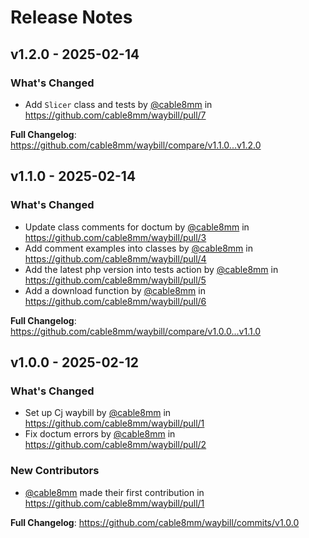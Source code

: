 # Release Notes

## v1.2.0 - 2025-02-14

### What's Changed

* Add `Slicer` class and tests by [@cable8mm](https://github.com/cable8mm) in https://github.com/cable8mm/waybill/pull/7

**Full Changelog**: https://github.com/cable8mm/waybill/compare/v1.1.0...v1.2.0

## v1.1.0 - 2025-02-14

### What's Changed

* Update class comments for doctum by [@cable8mm](https://github.com/cable8mm) in https://github.com/cable8mm/waybill/pull/3
* Add comment examples into classes by [@cable8mm](https://github.com/cable8mm) in https://github.com/cable8mm/waybill/pull/4
* Add the latest php version into tests action by [@cable8mm](https://github.com/cable8mm) in https://github.com/cable8mm/waybill/pull/5
* Add a download function by [@cable8mm](https://github.com/cable8mm) in https://github.com/cable8mm/waybill/pull/6

**Full Changelog**: https://github.com/cable8mm/waybill/compare/v1.0.0...v1.1.0

## v1.0.0 - 2025-02-12

### What's Changed

* Set up Cj waybill by [@cable8mm](https://github.com/cable8mm) in https://github.com/cable8mm/waybill/pull/1
* Fix doctum errors by [@cable8mm](https://github.com/cable8mm) in https://github.com/cable8mm/waybill/pull/2

### New Contributors

* [@cable8mm](https://github.com/cable8mm) made their first contribution in https://github.com/cable8mm/waybill/pull/1

**Full Changelog**: https://github.com/cable8mm/waybill/commits/v1.0.0
